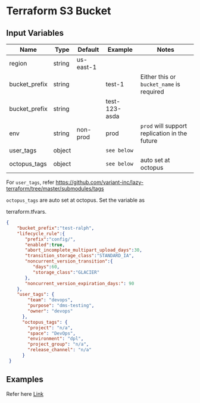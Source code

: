 # Terraform S3 Bucket

## Input Variables

 | Name               | Type   | Default                                  | Example                               | Notes                                         |
 | ------------------ | ------ | ---------------------------------------- | ------------------------------------- | --------------------------------------------- |
 | region             | string | us-east-1                                |                                       |                                               |
 | bucket_prefix      | string |                                          | test-1                                | Either this or `bucket_name` is required      |
 | bucket_prefix      | string |                                          | test-123-asda                         |                                               |
 | env                | string | non-prod                                 | prod                                  | `prod` will support replication in the future |
 | user_tags          | object |                                          | `see below`                           |                                               |
 | octopus_tags       | object |                                          | `see below`                           | auto set at octopus                           |

For `user_tags`, refer <https://github.com/variant-inc/lazy-terraform/tree/master/submodules/tags>

`octopus_tags` are auto set at octopus. Set the variable as

terraform.tfvars.

```json
{
    "bucket_prefix":"test-ralph",
    "lifecycle_rule":{
       "prefix":"config/",
       "enabled":true,
       "abort_incomplete_multipart_upload_days":30,
       "transition_storage_class":"STANDARD_IA",
       "noncurrent_version_transition":{
          "days":60,
          "storage_class":"GLACIER"
       },
       "noncurrent_version_expiration_days:": 90
    },
    "user_tags": {
        "team": "devops",
        "purpose": "dms-testing",
        "owner": "devops"
      },
      "octopus_tags": {
        "project": "n/a",
        "space": "DevOps",
        "environment": "dpl",
        "project_group": "n/a",
        "release_channel": "n/a"
      }
 }
```

## Examples

Refer here [Link](./tests/main.tf)
